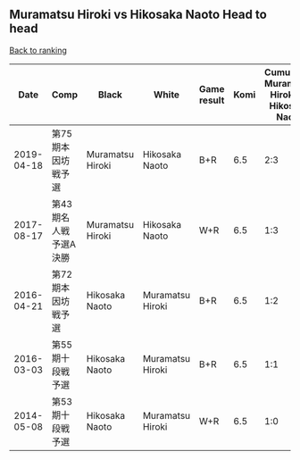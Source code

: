 ## Muramatsu Hiroki vs Hikosaka Naoto Head to head

[Back to ranking](../../index.md)




| **Date** | **Comp** | **Black** | **White** | **Game result** | **Komi** | **Cumulative Muramatsu Hiroki vs Hikosaka Naoto** | **Muramatsu Hiroki streak** | **Hikosaka Naoto streak** | 
| --- | --- | --- | --- | --- | --- | --- | --- | --- |
| 2019-04-18 | 第75期本因坊戦予選 | Muramatsu Hiroki | Hikosaka Naoto | B+R | 6.5 | 2:3 | 1 | 0 | 
| 2017-08-17 | 第43期名人戦　予選A決勝 | Muramatsu Hiroki | Hikosaka Naoto | W+R | 6.5 | 1:3 | 0 | 3 | 
| 2016-04-21 | 第72期本因坊戦予選 | Hikosaka Naoto | Muramatsu Hiroki | B+R | 6.5 | 1:2 | 0 | 2 | 
| 2016-03-03 | 第55期十段戦予選 | Hikosaka Naoto | Muramatsu Hiroki | B+R | 6.5 | 1:1 | 0 | 1 | 
| 2014-05-08 | 第53期十段戦予選 | Hikosaka Naoto | Muramatsu Hiroki | W+R | 6.5 | 1:0 | 1 | 0 |




